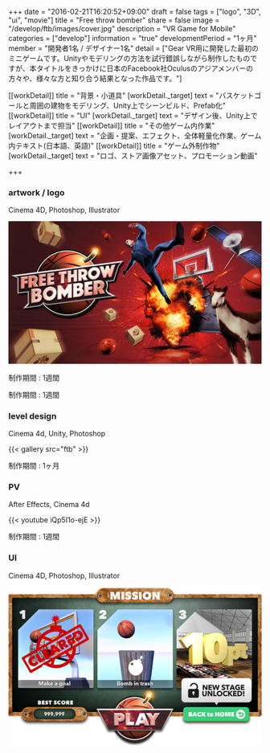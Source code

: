 +++
date = "2016-02-21T16:20:52+09:00"
draft = false
tags = ["logo", "3D", "ui", "movie"]
title = "Free throw bomber"
share = false
image = "/develop/ftb/images/cover.jpg"
description = "VR Game for Mobile"
categories = ["develop"]
information = "true"
developmentPeriod = "1ヶ月"
member = "開発者1名 / デザイナー1名"
detail = ["Gear VR用に開発した最初のミニゲームです。Unityやモデリングの方法を試行錯誤しながら制作したものですが、本タイトルをきっかけに日本のFacebook社Oculusのアジアメンバーの方々や、様々な方と知り合う結果となった作品です。"]

[[workDetail]]
  title = "背景・小道具"
  [workDetail._target]
    text = "バスケットゴールと周囲の建物をモデリング、Unity上でシーンビルド、Prefab化"
[[workDetail]]
  title = "UI"
  [workDetail._target]
    text = "デザイン後、Unity上でレイアウトまで担当"
[[workDetail]]
  title = "その他ゲーム内作業"
  [workDetail._target]
    text = "企画・提案、エフェクト、全体軽量化作業、ゲーム内テキスト(日本語、英語)"
[[workDetail]]
  title = "ゲーム外制作物"
  [workDetail._target]
    text = "ロゴ、ストア画像アセット、プロモーション動画"

+++

### artwork / logo

Cinema 4D, Photoshop, Illustrator

![](images/ftb_image.jpg)

制作期間 : 1週間

制作期間 : 1週間

### level design

Cinema 4d, Unity, Photoshop

{{< gallery src="ftb" >}}

制作期間 : 1ヶ月

### PV

After Effects, Cinema 4d

{{< youtube iQp5I1o-ejE >}}

制作期間 : 1週間

### UI

Cinema 4D, Photoshop, Illustrator

![](images/ui.jpg)
